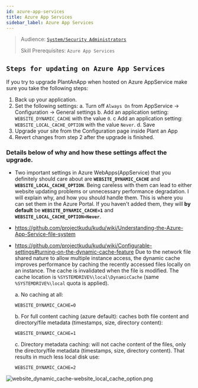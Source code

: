 ```yaml
---
id: azure-app-services
title: Azure App Services
sidebar_label: Azure App Services
---
```


> Audience: [`System/Security Administrators`](audience.md#systemsecurity-administrators)
> 
> Skill Prerequisites: `Azure App Services`

## `Steps for updating on Azure App Services `

If you try to upgrade PlantAnApp when hosted on Azure AppService make sure you take the following steps:
1. Back up your application.
2. Set the following settings:
  a. Turn off `Always On` from AppService -> Configuration -> General settings
  b. Add an application setting: `WEBSITE_DYNAMIC_CACHE` with the value `0`.
  c  Add an application setting: `WEBSITE_LOCAL_CACHE_OPTION` with the value `Never`.
  d. Save
3. Upgrade your site from the Configuration page inside Plant an App 
4. Revert changes from step 2 after the upgrade is finished.

### Details below of why and how these settings affect the upgrade.


  - Two important settings in Azure WebApps(AppService) that you definitely should care about are **`WEBSITE_DYNAMIC_CACHE`** and **`WEBSITE_LOCAL_CACHE_OPTION`**. Being careless with them can lead to either website updating problems or unnecessary performance degradation. I will explain why, and how you should handle them.  This is where you can set them in the Azure Portal. If you haven't added them, they will **by default** be **`WEBSITE_DYNAMIC_CACHE=1`** and **`WEBSITE_LOCAL_CACHE_OPTION=Never`**.
- https://github.com/projectkudu/kudu/wiki/Understanding-the-Azure-App-Service-file-system
- https://github.com/projectkudu/kudu/wiki/Configurable-settings#turning-on-the-dynamic-cache-feature
  Due to the network file shared nature to allow multiple instance access, the dynamic cache improves performance by caching the recently accessed files locally on an instance. The cache is invalidated when the file is modified. The cache location is `%SYSTEMDRIVE%\local\DynamicCache` (same `%SYSTEMDRIVE%\local` quota is applied).


  a. No caching at all:

      WEBSITE_DYNAMIC_CACHE=0

  b. For full content caching (azure default): caches both file content and directory/file metadata (timestamps, size, directory content):

      WEBSITE_DYNAMIC_CACHE=1

  c. Directory metadata caching: will not cache content of the files, only the directory/file metadata (timestamps, size, directory content). That results in much less local disk use:

      WEBSITE_DYNAMIC_CACHE=2

<img src="/img/website_dynamic_cache-website_local_cache_option.png" alt="website_dynamic_cache-website_local_cache_option.png" />
